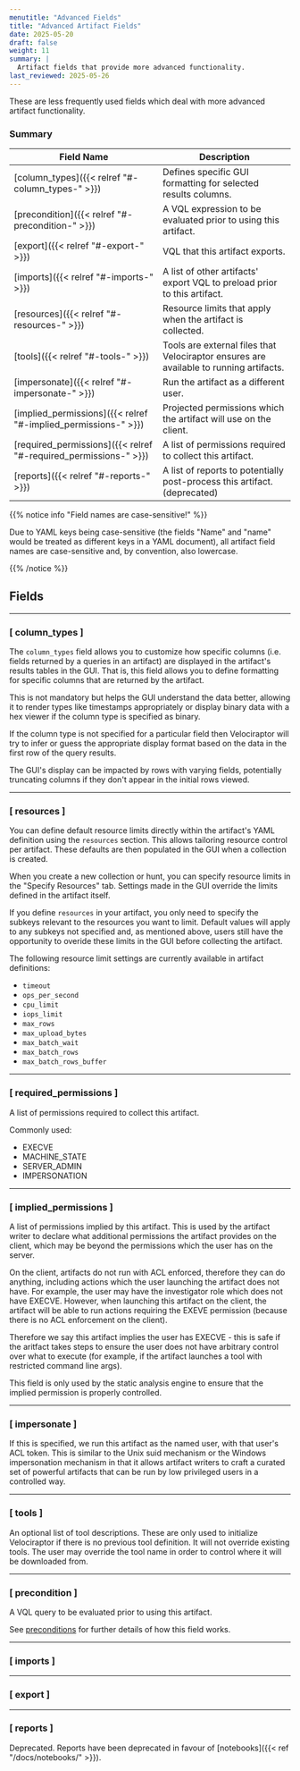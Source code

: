 ```yaml
---
menutitle: "Advanced Fields"
title: "Advanced Artifact Fields"
date: 2025-05-20
draft: false
weight: 11
summary: |
  Artifact fields that provide more advanced functionality.
last_reviewed: 2025-05-26
---
```


These are less frequently used fields which deal with more advanced artifact
functionality.

### Summary

| Field Name         | Description                               |
|--------------------|-------------------------------------------|
| [column_types]({{< relref "#-column_types-" >}}) | Defines specific GUI formatting for selected results columns. | No | sequence |
| [precondition]({{< relref "#-precondition-" >}}) | A VQL expression to be evaluated prior to using this artifact. |
| [export]({{< relref "#-export-" >}}) | VQL that this artifact exports. |
| [imports]({{< relref "#-imports-" >}}) | A list of other artifacts' export VQL to preload prior to this artifact. |
| [resources]({{< relref "#-resources-" >}}) | Resource limits that apply when the artifact is collected. |
| [tools]({{< relref "#-tools-" >}}) | Tools are external files that Velociraptor ensures are available to running artifacts. |
| [impersonate]({{< relref "#-impersonate-" >}}) | Run the artifact as a different user. |
| [implied_permissions]({{< relref "#-implied_permissions-" >}}) | Projected permissions which the artifact will use on the client. |
| [required_permissions]({{< relref "#-required_permissions-" >}}) | A list of permissions required to collect this artifact. |
| [reports]({{< relref "#-reports-" >}}) | A list of reports to potentially post-process this artifact. (deprecated) |

{{% notice info "Field names are case-sensitive!" %}}

Due to YAML keys being case-sensitive (the fields "Name" and "name" would be
treated as different keys in a YAML document), all artifact field names are
case-sensitive and, by convention, also lowercase.

{{% /notice %}}


## Fields



---

### [ column_types ]

The `column_types` field allows you to customize how specific columns (i.e.
fields returned by a queries in an artifact) are displayed in the artifact's
results tables in the GUI. That is, this field allows you to define formatting
for specific columns that are returned by the artifact.

This is not mandatory but helps the GUI understand the data better, allowing it
to render types like timestamps appropriately or display binary data with a hex
viewer if the column type is specified as binary.

If the column type is not specified for a particular field then Velociraptor
will try to infer or guess the appropriate display format based on the data
in the first row of the query results.

The GUI's display can be impacted by rows with varying fields, potentially
truncating columns if they don't appear in the initial rows viewed.

---

### [ resources ]

You can define default resource limits directly within the artifact's YAML
definition using the `resources` section. This allows tailoring resource control
per artifact. These defaults are then populated in the GUI when a collection is
created.

When you create a new collection or hunt, you can specify resource limits in the
"Specify Resources" tab. Settings made in the GUI override the limits defined in
the artifact itself.

If you define `resources` in your artifact, you only need to specify the subkeys
relevant to the resources you want to limit. Default values will apply to any
subkeys not specified and, as mentioned above, users still have the opportunity
to overide these limits in the GUI before collecting the artifact.

The following resource limit settings are currently available in artifact
definitions:

- `timeout`
- `ops_per_second`
- `cpu_limit`
- `iops_limit`
- `max_rows`
- `max_upload_bytes`
- `max_batch_wait`
- `max_batch_rows`
- `max_batch_rows_buffer`

---

### [ required_permissions ]

A list of permissions required to collect this artifact.

Commonly used:

- EXECVE
- MACHINE_STATE
- SERVER_ADMIN
- IMPERSONATION



---

### [ implied_permissions ]

A list of permissions implied by this artifact. This is used by the artifact
writer to declare what additional permissions the artifact provides on the
client, which may be beyond the permissions which the user has on the server.

On the client, artifacts do not run with ACL enforced, therefore they can do
anything, including actions which the user launching the artifact does not have.
For example, the user may have the investigator role which does not have EXECVE.
However, when launching this artifact on the client, the artifact will be able
to run actions requiring the EXEVE permission (because there is no ACL
enforcement on the client).

Therefore we say this artifact implies the user has EXECVE - this is safe if the
aritfact takes steps to ensure the user does not have arbitrary control over
what to execute (for example, if the artifact launches a tool with restricted
command line args).

This field is only used by the static analysis engine to ensure that the implied
permission is properly controlled.

---

### [ impersonate ]

If this is specified, we run this artifact as the named user,
with that user's ACL token. This is similar to the Unix suid
mechanism or the Windows impersonation mechanism in that it
allows artifact writers to craft a curated set of powerful
artifacts that can be run by low privileged users in a
controlled way.

---

### [ tools ]

An optional list of tool descriptions. These are only used to
initialize Velociraptor if there is no previous tool
definition. It will not override existing tools. The user may
override the tool name in order to control where it will be
downloaded from.

---

### [ precondition ]

A VQL query to be evaluated prior to using this artifact.


See [preconditions]() for further details of how this field works.

---

### [ imports ]

---

### [ export ]

---

### [ reports ]

Deprecated. Reports have been deprecated in favour of
[notebooks]({{< ref "/docs/notebooks/" >}}).
